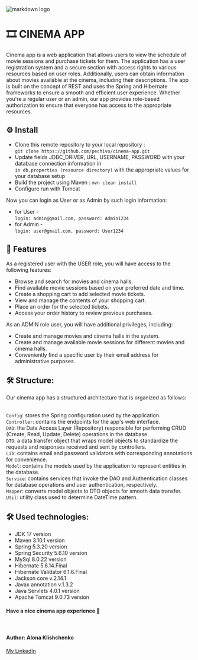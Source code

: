 ![markdown logo](https://eww-wp-new.s3.ap-south-1.amazonaws.com/wp-content/uploads/2021/02/19100650/online-movie-ticket-booking-app-development.png)
# 🎞 CINEMA APP

Cinema app is a web application that allows users to view the schedule of movie sessions and purchase tickets for them. 
The application has a user registration system and a secure section with access rights to various resources based on user roles. 
Additionally, users can obtain information about movies available at the cinema, including their descriptions. 
The app is built on the concept of REST and uses the Spring and Hibernate frameworks to ensure a smooth and efficient user experience. 
Whether you're a regular user or an admin, our app provides role-based authorization to ensure that everyone has access 
to the appropriate resources.

## ⚙️ Install

- Clone this remote repository to your local repository :
  <br>`git clone https://github.com/pechivo/cinema-app.git`
- Update fields JDBC_DRIVER, URL, USERNAME, PASSWORD with your database connection information in
  <br>`in db.properties (resource directory)` with the appropriate values for your database setup
- Build the project using Maven : `mvn clean install`
- Configure run with Tomcat

Now you can login as User or as Admin by such login information:
- for User - <br>`login: admin@gmail.com, password: Admin1234`
- for Admin - <br>`login: user@gmail.com, password: User1234`

## 🎯 Features

As a registered user with the USER role, you will have access to the following features:

- Browse and search for movies and cinema halls. 
- Find available movie sessions based on your preferred date and time. 
- Create a shopping cart to add selected movie tickets. 
- View and manage the contents of your shopping cart. 
- Place an order for the selected tickets. 
- Access your order history to review previous purchases.

As an ADMIN role user, you will have additional privileges, including:

- Create and manage movies and cinema halls in the system. 
- Create and manage available movie sessions for different movies and cinema halls. 
- Conveniently find a specific user by their email address for administrative purposes.

## 🛠 Structure:
Our cinema app has a structured architecture that is organized as follows:

<br>`Config`: stores the Spring configuration used by the application.
<br>`Controller`: contains the endpoints for the app's web interface.
<br>`DAO`: the Data Access Layer (Repository) responsible for performing CRUD (Create, Read, Update, Delete) operations 
in the database.
<br>`DTO`: a data transfer object that wraps model objects to standardize the requests and responses received and sent 
by controllers.
<br>`Lib`: contains email and password validators with corresponding annotations for convenience.
<br>`Model`: contains the models used by the application to represent entities in the database.
<br>`Service`: contains services that invoke the DAO and Authentication classes for database operations and user 
authentication, respectively.
<br>`Mapper`: converts model objects to DTO objects for smooth data transfer.
<br>`Util`: utility class used to determine DateTime pattern.

## 🛠 Used technologies:

- JDK 17 version
- Maven 3.10.1 version
- Spring 5.3.20 version
- Spring Security 5.6.10 version
- MySql 8.0.22 version
- Hibernate 5.6.14.Final 
- Hibernate Validator 6.1.6.Final
- Jackson core v.2.14.1 
- Javax annotation v.1.3.2
- Java Servlets 4.0.1 version
- Apache Tomcat 9.0.73 version


#### Have a nice cinema app experience 🎥

<br>

#### Author: Alona Klishchenko
[My LinkedIn](https://www.linkedin.com/in/alona-klishchenko-78322b73/)
